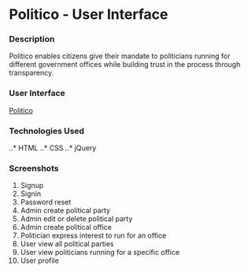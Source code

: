 # Politico - User Interface

### Description
Politico enables citizens give their mandate to politicians running for different government offices 
while building trust in the process through transparency.

### User Interface
[Politico](https://the22mastermind.github.io/politico/)

### Technologies Used
..* HTML
..* CSS
..* jQuery

### Screenshots
1. Signup
2. Signin
3. Password reset
4. Admin create political party
5. Admin edit or delete political party
6. Admin create political office
7. Politician express interest to run for an office
8. User view all political parties
9. User view politicians running for a specific office
10. User profile